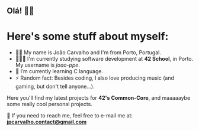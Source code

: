 ## Olá! 👋🏻  
# Here's some stuff about myself:    
- 🤵🏻 My name is João Carvalho and I'm from Porto, Portugal.  
- 👨🏻‍🎓 I'm currently studying software development at **42 School**, in Porto. My username is _joao-ppe_. 
- 🌱 I’m currently learning C language.  
- ⚡ Random fact: Besides coding, I also love producing music (and gaming, but don't tell anyone...).  
  
Here you'll find my latest projects for **42's Common-Core**, and maaaaaybe some really cool personal projects.  

📧 If you need to reach me, feel free to e-mail me at: **jpcarvalho.contact@gmail.com**  
<!--
**jppcarvalho94/jppcarvalho94** is a ✨ _special_ ✨ repository because its `README.md` (this file) appears on your GitHub profile.

Here are some ideas to get you started:

- 🔭 I’m currently working on ...
- 🌱 I’m currently learning ...
- 👯 I’m looking to collaborate on ...
- 🤔 I’m looking for help with ...
- 💬 Ask me about ...
- 📫 How to reach me: ...
- 😄 Pronouns: ...
- ⚡ Fun fact: ...
-->
